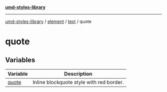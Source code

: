 [**umd-styles-library**](../../../../../README.md)

***

[umd-styles-library](../../../../../modules.md) / [element](../../../../README.md) / [text](../../README.md) / quote

# quote

## Variables

| Variable | Description |
| ------ | ------ |
| [quote](variables/quote.md) | Inline blockquote style with red border. |
